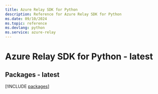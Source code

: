 ```yaml
---
title: Azure Relay SDK for Python
description: Reference for Azure Relay SDK for Python
ms.date: 09/10/2024
ms.topic: reference
ms.devlang: python
ms.service: azure-relay
---
```

# Azure Relay SDK for Python - latest
## Packages - latest
[!INCLUDE [packages](relay-index.md)]